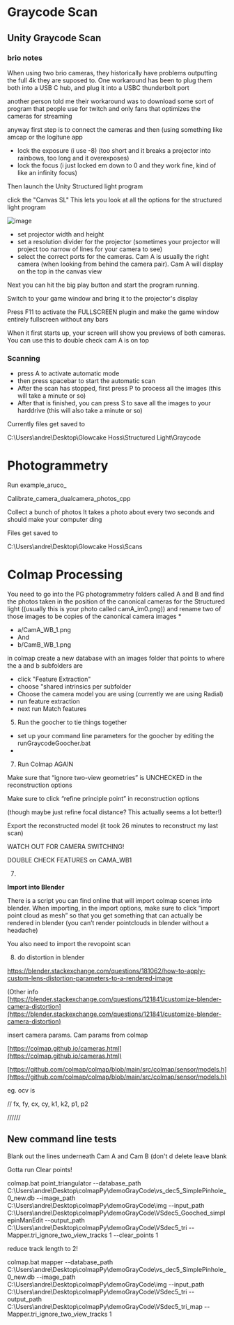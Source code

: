 # Graycode Scan 

## Unity Graycode Scan

### brio notes
When using two brio cameras, they historically have problems outputting the full 4k they are suposed to. One workaround has been to plug them both into a USB C hub, and plug it into a USBC thunderbolt port

another person told me their workaround was to download some sort of program that people use for twitch and only fans that optimizes the cameras for streaming

anyway first step is to connect the cameras and then (using something like amcap or the logitune app
* lock the exposure (i use -8) (too short and it breaks a projector into rainbows, too long and it overexposes)
* lock the focus (i just locked em down to 0 and they work fine, kind of like an infinity focus)

Then launch the Unity Structured light program

click the "Canvas SL"
This lets you look at all the options for the structured light program

![image](https://github.com/quitmeyer/GraycodeToPLYConverter/assets/742627/6288d800-5e4b-44c0-8030-89454eb84ba8)

* set projector width and height
* set a resolution divider for the projector (sometimes your projector will project too narrow of lines for your camera to see)
* select the correct ports for the cameras. Cam A is usually the right camera (when looking from behind the camera pair). Cam A will display on the top in the canvas view

Next you can hit the big play button and start the program running.

Switch to your game window and bring it to the projector's display

Press F11 to activate the FULLSCREEN plugin and make the game window entirely fullscreen without any bars

When it first starts up, your screen will show you previews of both cameras.  You can use this to double check cam A is on top
### Scanning
* press A to activate automatic mode
* then press spacebar to start the automatic scan
* After the scan has stopped, first press P to process all the images (this will take a minute or so)
* After that is finished, you can press S to save all the images to your harddrive (this will also take a minute or so)

Currently files get saved to

C:\Users\andre\Desktop\Glowcake Hoss\Structured Light\Graycode



# Photogrammetry

Run example_aruco_

Calibrate_camera_dualcamera_photos_cpp

Collect a bunch of photos
It takes a photo about every two seconds and should make your computer ding

Files get saved to

C:\Users\andre\Desktop\Glowcake Hoss\Scans



# Colmap Processing

You need to go into the PG photogrammetry folders called A and B and find the photos taken in the position of the canonical cameras for the Structured light ((usually this is your photo called camA_im0.png)) and rename two of those images to be copies of the canonical camera images
* 
* a/CamA_WB_1.png
* And
* b/CamB_WB_1.png

in colmap create a new database with an images folder that points to where the a and b subfolders are
* click "Feature Extraction"
* choose "shared intrinsics per subfolder
* Choose the camera model you are using (currently we are using Radial)
* run feature extraction
* next run Match features



5) Run the goocher to tie things together
* set up your command line parameters for the goocher by editing the runGraycodeGoocher.bat
* 

7) Run Colmap AGAIN

 Make sure that “ignore two-view geometries” is UNCHECKED in the reconstruction options

Make sure to click “refine principle point” in reconstruction options

(though maybe just refine focal distance? This actually seems a lot better!)

Export the reconstructed model (it took 26 minutes to reconstruct my last scan)

WATCH OUT FOR CAMERA SWITCHING!

DOUBLE CHECK FEATURES on CAMA_WB1 

7)

**Import into Blender**

There is a script you can find online that will import colmap scenes into blender. When importing, in the import options, make sure to click “import point cloud as mesh” so that you get something that can actually be rendered in blender (you can’t render pointclouds in blender without a headache)

You also need to import the revopoint scan

8) do distortion in blender

https://blender.stackexchange.com/questions/181062/how-to-apply-custom-lens-distortion-parameters-to-a-rendered-image

(Other info [https://blender.stackexchange.com/questions/121841/customize-blender-camera-distortion](https://blender.stackexchange.com/questions/121841/customize-blender-camera-distortion)

insert camera params. Cam params from colmap

[https://colmap.github.io/cameras.html](https://colmap.github.io/cameras.html)

[https://github.com/colmap/colmap/blob/main/src/colmap/sensor/models.h](https://github.com/colmap/colmap/blob/main/src/colmap/sensor/models.h)

eg. ocv is 

//	fx, fy, cx, cy, k1, k2, p1, p2

//////


## New command line tests

Blank out the lines underneath Cam A and Cam B (don't d delete leave blank

Gotta run Clear points!

colmap.bat point_triangulator --database_path C:\Users\andre\Desktop\colmapPy\demoGrayCode\vs_dec5_SimplePinhole_0_new.db --image_path C:\Users\andre\Desktop\colmapPy\demoGrayCode\img --input_path C:\Users\andre\Desktop\colmapPy\demoGrayCode\VSdec5_Gooched_simplepinManEdit --output_path C:\Users\andre\Desktop\colmapPy\demoGrayCode\VSdec5_tri --Mapper.tri_ignore_two_view_tracks 1 --clear_points 1

reduce track length to 2!

colmap.bat mapper --database_path C:\Users\andre\Desktop\colmapPy\demoGrayCode\vs_dec5_SimplePinhole_0_new.db --image_path C:\Users\andre\Desktop\colmapPy\demoGrayCode\img --input_path C:\Users\andre\Desktop\colmapPy\demoGrayCode\VSdec5_tri --output_path C:\Users\andre\Desktop\colmapPy\demoGrayCode\VSdec5_tri_map --Mapper.tri_ignore_two_view_tracks 1
